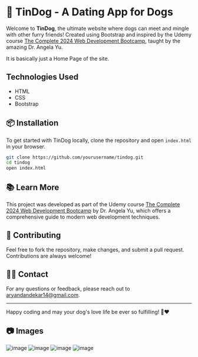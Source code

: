 # 🐾 TinDog - A Dating App for Dogs

Welcome to **TinDog**, the ultimate website where dogs can meet and mingle with other furry friends! Created using Bootstrap and inspired by the Udemy course [The Complete 2024 Web Development Bootcamp](https://www.udemy.com/share/101qYw3@TyA-VMK2gDUv5-_5OaQ9kIFdpmCi4zSV9FML_Zvhosvybj1Zm9ALydoJ22aFl8Kydw==/), taught by the amazing Dr. Angela Yu.

It is basically just a Home Page of the site.

## Technologies Used
- HTML
- CSS
- Bootstrap

## 📦 Installation

To get started with TinDog locally, clone the repository and open `index.html` in your browser.

```bash
git clone https://github.com/yourusername/tindog.git
cd tindog
open index.html
```

## 📚 Learn More

This project was developed as part of the Udemy course [The Complete 2024 Web Development Bootcamp](https://www.udemy.com/share/101qYw3@TyA-VMK2gDUv5-_5OaQ9kIFdpmCi4zSV9FML_Zvhosvybj1Zm9ALydoJ22aFl8Kydw==/) by Dr. Angela Yu, which offers a comprehensive guide to modern web development techniques.

## 🤝 Contributing

Feel free to fork the repository, make changes, and submit a pull request. Contributions are always welcome!

## 🙋‍♂️ Contact

For any questions or feedback, please reach out to aryandandekar14@gmail.com.

---

Happy coding and may your dog's love life be ever so fulfilling! 🐶❤️

## 📷 Images
![image](https://github.com/user-attachments/assets/86eb7a29-fa4a-4bd5-8e1c-72c630aa78c1)
![image](https://github.com/user-attachments/assets/888448b6-5bbc-49f6-a983-1bfe303db6e3)
![image](https://github.com/user-attachments/assets/8667e0a6-c45b-49f5-91eb-2c7aac836e6e)
![image](https://github.com/user-attachments/assets/647fd245-d9f7-4cfc-bc95-37fa4139fcd7)





